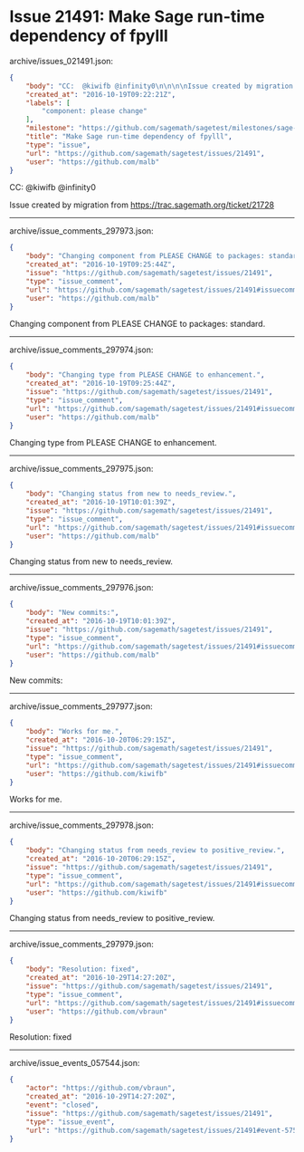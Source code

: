 # Issue 21491: Make Sage run-time dependency of fpylll

archive/issues_021491.json:
```json
{
    "body": "CC:  @kiwifb @infinity0\n\n\n\nIssue created by migration from https://trac.sagemath.org/ticket/21728\n\n",
    "created_at": "2016-10-19T09:22:21Z",
    "labels": [
        "component: please change"
    ],
    "milestone": "https://github.com/sagemath/sagetest/milestones/sage-7.5",
    "title": "Make Sage run-time dependency of fpylll",
    "type": "issue",
    "url": "https://github.com/sagemath/sagetest/issues/21491",
    "user": "https://github.com/malb"
}
```
CC:  @kiwifb @infinity0



Issue created by migration from https://trac.sagemath.org/ticket/21728





---

archive/issue_comments_297973.json:
```json
{
    "body": "Changing component from PLEASE CHANGE to packages: standard.",
    "created_at": "2016-10-19T09:25:44Z",
    "issue": "https://github.com/sagemath/sagetest/issues/21491",
    "type": "issue_comment",
    "url": "https://github.com/sagemath/sagetest/issues/21491#issuecomment-297973",
    "user": "https://github.com/malb"
}
```

Changing component from PLEASE CHANGE to packages: standard.



---

archive/issue_comments_297974.json:
```json
{
    "body": "Changing type from PLEASE CHANGE to enhancement.",
    "created_at": "2016-10-19T09:25:44Z",
    "issue": "https://github.com/sagemath/sagetest/issues/21491",
    "type": "issue_comment",
    "url": "https://github.com/sagemath/sagetest/issues/21491#issuecomment-297974",
    "user": "https://github.com/malb"
}
```

Changing type from PLEASE CHANGE to enhancement.



---

archive/issue_comments_297975.json:
```json
{
    "body": "Changing status from new to needs_review.",
    "created_at": "2016-10-19T10:01:39Z",
    "issue": "https://github.com/sagemath/sagetest/issues/21491",
    "type": "issue_comment",
    "url": "https://github.com/sagemath/sagetest/issues/21491#issuecomment-297975",
    "user": "https://github.com/malb"
}
```

Changing status from new to needs_review.



---

archive/issue_comments_297976.json:
```json
{
    "body": "New commits:",
    "created_at": "2016-10-19T10:01:39Z",
    "issue": "https://github.com/sagemath/sagetest/issues/21491",
    "type": "issue_comment",
    "url": "https://github.com/sagemath/sagetest/issues/21491#issuecomment-297976",
    "user": "https://github.com/malb"
}
```

New commits:



---

archive/issue_comments_297977.json:
```json
{
    "body": "Works for me.",
    "created_at": "2016-10-20T06:29:15Z",
    "issue": "https://github.com/sagemath/sagetest/issues/21491",
    "type": "issue_comment",
    "url": "https://github.com/sagemath/sagetest/issues/21491#issuecomment-297977",
    "user": "https://github.com/kiwifb"
}
```

Works for me.



---

archive/issue_comments_297978.json:
```json
{
    "body": "Changing status from needs_review to positive_review.",
    "created_at": "2016-10-20T06:29:15Z",
    "issue": "https://github.com/sagemath/sagetest/issues/21491",
    "type": "issue_comment",
    "url": "https://github.com/sagemath/sagetest/issues/21491#issuecomment-297978",
    "user": "https://github.com/kiwifb"
}
```

Changing status from needs_review to positive_review.



---

archive/issue_comments_297979.json:
```json
{
    "body": "Resolution: fixed",
    "created_at": "2016-10-29T14:27:20Z",
    "issue": "https://github.com/sagemath/sagetest/issues/21491",
    "type": "issue_comment",
    "url": "https://github.com/sagemath/sagetest/issues/21491#issuecomment-297979",
    "user": "https://github.com/vbraun"
}
```

Resolution: fixed



---

archive/issue_events_057544.json:
```json
{
    "actor": "https://github.com/vbraun",
    "created_at": "2016-10-29T14:27:20Z",
    "event": "closed",
    "issue": "https://github.com/sagemath/sagetest/issues/21491",
    "type": "issue_event",
    "url": "https://github.com/sagemath/sagetest/issues/21491#event-57544"
}
```
